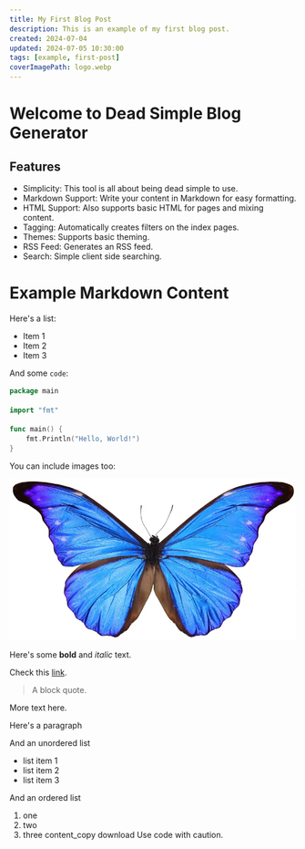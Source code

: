 ```yaml
---
title: My First Blog Post
description: This is an example of my first blog post.
created: 2024-07-04
updated: 2024-07-05 10:30:00
tags: [example, first-post]
coverImagePath: logo.webp
---
```


# Welcome to Dead Simple Blog Generator


## Features

- Simplicity: This tool is all about being dead simple to use.
- Markdown Support: Write your content in Markdown for easy formatting.
- HTML Support: Also supports basic HTML for pages and mixing content.
- Tagging: Automatically creates filters on the index pages.
- Themes: Supports basic theming.
- RSS Feed: Generates an RSS feed.
- Search: Simple client side searching.

# Example Markdown Content

Here's a list:

- Item 1
- Item 2
- Item 3

And some `code`:

```go
package main

import "fmt"

func main() {
    fmt.Println("Hello, World!")
}
```

You can include images too:

![Butterfly](01_butterfly.webp)

Here's some **bold** and *italic* text.

Check this [link](https://example.com).

> A block quote.

More text here.

Here's a paragraph

And an unordered list

* list item 1
* list item 2
* list item 3

And an ordered list

1. one
2. two
3. three
content_copy
download
Use code with caution.

